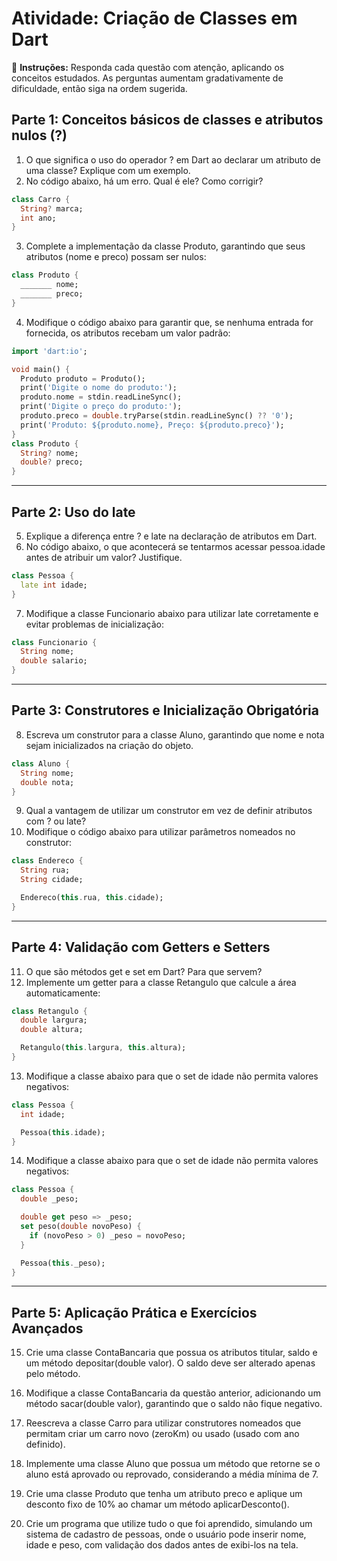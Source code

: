 # Atividade: Criação de Classes em Dart

📌 **Instruções:** Responda cada questão com atenção, aplicando os conceitos estudados. As perguntas aumentam gradativamente de dificuldade, então siga na ordem sugerida.

## Parte 1: Conceitos básicos de classes e atributos nulos (?)

1. O que significa o uso do operador ? em Dart ao declarar um atributo de uma classe? Explique com um exemplo.
2. No código abaixo, há um erro. Qual é ele? Como corrigir?

```dart
class Carro {
  String? marca;
  int ano;
}
```

3. Complete a implementação da classe Produto, garantindo que seus atributos (nome e preco) possam ser nulos:

```dart
class Produto {
  _______ nome;
  _______ preco;
}
```

4. Modifique o código abaixo para garantir que, se nenhuma entrada for fornecida, os atributos recebam um valor padrão:

```dart
import 'dart:io';

void main() {
  Produto produto = Produto();
  print('Digite o nome do produto:');
  produto.nome = stdin.readLineSync();
  print('Digite o preço do produto:');
  produto.preco = double.tryParse(stdin.readLineSync() ?? '0');
  print('Produto: ${produto.nome}, Preço: ${produto.preco}');
}
class Produto {
  String? nome;
  double? preco;
}
```

---

## Parte 2: Uso do late

5. Explique a diferença entre ? e late na declaração de atributos em Dart.
6. No código abaixo, o que acontecerá se tentarmos acessar pessoa.idade antes de atribuir um valor? Justifique.

```dart
class Pessoa {
  late int idade;
}
```

7. Modifique a classe Funcionario abaixo para utilizar late corretamente e evitar problemas de inicialização:

```dart
class Funcionario {
  String nome;
  double salario;
}
```

---

## Parte 3: Construtores e Inicialização Obrigatória

8. Escreva um construtor para a classe Aluno, garantindo que nome e nota sejam inicializados na criação do objeto.

```dart
class Aluno {
  String nome;
  double nota;
}
```

9. Qual a vantagem de utilizar um construtor em vez de definir atributos com ? ou late?
10. Modifique o código abaixo para utilizar parâmetros nomeados no construtor:

```dart
class Endereco {
  String rua;
  String cidade;

  Endereco(this.rua, this.cidade);
}
```

---

## Parte 4: Validação com Getters e Setters

11. O que são métodos get e set em Dart? Para que servem?
12. Implemente um getter para a classe Retangulo que calcule a área automaticamente:

```dart
class Retangulo {
  double largura;
  double altura;

  Retangulo(this.largura, this.altura);
}

```

13. Modifique a classe abaixo para que o set de idade não permita valores negativos:

```dart
class Pessoa {
  int idade;

  Pessoa(this.idade);
}
```

14. Modifique a classe abaixo para que o set de idade não permita valores negativos:

```dart
class Pessoa {
  double _peso;

  double get peso => _peso;
  set peso(double novoPeso) {
    if (novoPeso > 0) _peso = novoPeso;
  }

  Pessoa(this._peso);
}
```

---

## Parte 5: Aplicação Prática e Exercícios Avançados

15. Crie uma classe ContaBancaria que possua os atributos titular, saldo e um método depositar(double valor). O saldo deve ser alterado apenas pelo método.

16. Modifique a classe ContaBancaria da questão anterior, adicionando um método sacar(double valor), garantindo que o saldo não fique negativo.

17. Reescreva a classe Carro para utilizar construtores nomeados que permitam criar um carro novo (zeroKm) ou usado (usado com ano definido).

18. Implemente uma classe Aluno que possua um método que retorne se o aluno está aprovado ou reprovado, considerando a média mínima de 7.

19. Crie uma classe Produto que tenha um atributo preco e aplique um desconto fixo de 10% ao chamar um método aplicarDesconto().

20. Crie um programa que utilize tudo o que foi aprendido, simulando um sistema de cadastro de pessoas, onde o usuário pode inserir nome, idade e peso, com validação dos dados antes de exibi-los na tela.
